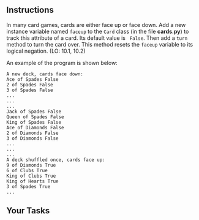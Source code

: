 ## Instructions

In many card games, cards are either face up or face down. Add a new instance variable named `faceup` to the `Card` class (in the file **cards.py**) to track this attribute of a card. Its default value is ` False`. Then add a `turn` method to turn the card over. This method resets the `faceup` variable to its logical negation. (LO: 10.1, 10.2)

An example of the program is shown below:

```
A new deck, cards face down:
Ace of Spades False
2 of Spades False
3 of Spades False
...
...
...
Jack of Spades False
Queen of Spades False
King of Spades False
Ace of Diamonds False
2 of Diamonds False
3 of Diamonds False
...
...
...
A deck shuffled once, cards face up:
9 of Diamonds True
6 of Clubs True
King of Clubs True
King of Hearts True
3 of Spades True
...
```

## Your Tasks
